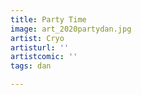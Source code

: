 ```yaml
---
title: Party Time
image: art_2020partydan.jpg
artist: Cryo
artisturl: ''
artistcomic: ''
tags: dan

---
```

